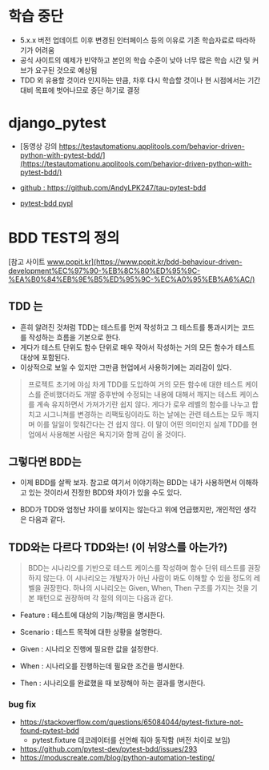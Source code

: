 # 학습 중단
- 5.x.x 버전 업데이트 이후 변경된 인터페이스 등의 이유로 기존 학습자료로 따라하기가 어려움
- 공식 사이트의 예제가 빈약하고 본인의 학습 수준이 낮아 너무 많은 학습 시간 및 커브가 요구된 것으로 예상됨
- TDD 외 유용할 것이라 인지하는 만큼, 차후 다시 학습할 것이나 현 시점에서는 기간대비 목표에 벗어나므로 중단 하기로 결정

# django_pytest
- [동영상 강의 https://testautomationu.applitools.com/behavior-driven-python-with-pytest-bdd/](https://testautomationu.applitools.com/behavior-driven-python-with-pytest-bdd/)

- [github : https://github.com/AndyLPK247/tau-pytest-bdd ](https://github.com/AndyLPK247/tau-pytest-bdd)

- [pytest-bdd pypl](https://pypi.org/project/pytest-bdd/)

# BDD TEST의 정의
[참고 사이트 www.popit.kr](https://www.popit.kr/bdd-behaviour-driven-development%EC%97%90-%EB%8C%80%ED%95%9C-%EA%B0%84%EB%9E%B5%ED%95%9C-%EC%A0%95%EB%A6%AC/)
## TDD 는
- 흔히 알려진 것처럼 TDD는 테스트를 먼저 작성하고 그 테스트를 통과시키는 코드를 작성하는 흐름을 기본으로 한다. 
- 게다가 테스트 단위도 함수 단위로 매우 작아서 작성하는 거의 모든 함수가 테스트 대상에 포함된다. 
- 이상적으로 보일 수 있지만 그만큼 현업에서 사용하기에는 괴리감이 있다.
   

> 프로젝트 초기에 야심 차게 TDD를 도입하여 거의 모든 함수에 대한 테스트 케이스를 준비했더라도 개발 중후반에 수정되는 내용에 대해서 깨지는 테스트 케이스를 계속 유지하면서 가져가기란 쉽지 않다. 게다가 로우 레벨의 함수를 나누고 합치고 시그니쳐를 변경하는 리팩토링이라도 하는 날에는 관련 테스트는 모두 깨지며 이를 일일이 맞춰간다는 건 쉽지 않다. 이 말이 어떤 의미인지 실제 TDD를 현업에서 사용해본 사람은 욕지기와 함께 감이 올 것이다.

## 그렇다면 BDD는
- 이제 BDD를 살짝 보자. 참고로 여기서 이야기하는 BDD는 내가 사용하면서 이해하고 있는 것이라서 진정한 BDD와 차이가 있을 수도 있다.

- BDD가 TDD와 엄청난 차이를 보이지는 않는다고 위에 언급했지만, 개인적인 생각은 다음과 같다.

## TDD와는 다르다 TDD와는! (이 뉘앙스를 아는가?)

> BDD는 시나리오를 기반으로 테스트 케이스를 작성하며 함수 단위 테스트를 권장하지 않는다. 이 시나리오는 개발자가 아닌 사람이 봐도 이해할 수 있을 정도의 레벨을 권장한다. 하나의 시나리오는 Given, When, Then 구조를 가지는 것을 기본 패턴으로 권장하며 각 절의 의미는 다음과 같다.

- Feature : 테스트에 대상의 기능/책임을 명시한다.
- Scenario : 테스트 목적에 대한 상황을 설명한다.

- Given : 시나리오 진행에 필요한 값을 설정한다.

- When : 시나리오를 진행하는데 필요한 조건을 명시한다.

- Then : 시나리오를 완료했을 때 보장해야 하는 결과를 명시한다.

### bug fix
- https://stackoverflow.com/questions/65084044/pytest-fixture-not-found-pytest-bdd
  - pytest.fixture 데코레이터를 선언해 줘야 동작함 (버전 차이로 보임) 
- https://github.com/pytest-dev/pytest-bdd/issues/293
- https://moduscreate.com/blog/python-automation-testing/